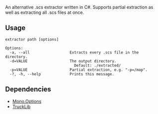 An alternative .scs extractor written in C#. Supports partial extraction as well as extracting all .scs files at once.

## Usage
```
extractor path [options]

Options:
  -a, --all                  Extracts every .scs file in the directory.
  -d=VALUE                   The output directory.
                               Default: ./extracted/
  -p=VALUE                   Partial extraction, e.g. "-p=/map".
  -?, -h, --help             Prints this message.
```

## Dependencies
* [Mono.Options](https://www.nuget.org/packages/Mono.Options/)
* [TruckLib](https://github.com/sk-zk/TruckLib/)
